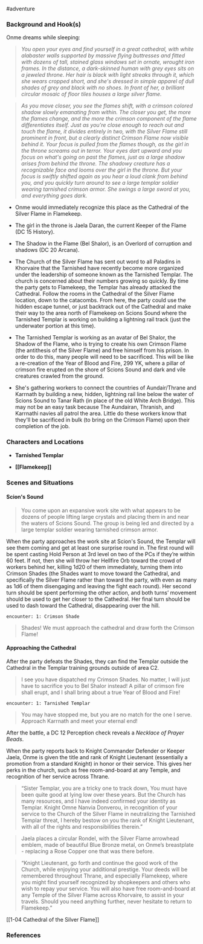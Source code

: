  #adventure 

### Background and Hook(s)

Onme dreams while sleeping:

> *You open your eyes and find yourself in a great cathedral, with white alabaster walls supported by massive flying buttresses and fitted with dozens of tall, stained glass windows set in ornate, wrought iron frames. In the distance, a dark-skinned human with grey eyes sits on a jeweled throne. Her hair is black with light streaks through it, which she wears cropped short, and she's dressed in simple apparel of dull shades of grey and black with no shoes. In front of her, a brilliant circular mosaic of floor tiles houses a large silver flame.*

> *As you move closer, you see the flames shift, with a crimson colored shadow slowly emanating from within. The closer you get, the more the flames change, and the more the crimson component of the flame differentiates itself. Just as you're close enough to reach out and touch the flame, it divides entirely in two, with the Silver Flame still prominent in front, but a clearly distinct Crimson Flame now visible behind it. Your focus is pulled from the flames though, as the girl in the throne screams out in terror. Your eyes dart upward and you focus on what's going on past the flames, just as a large shadow arises from behind the throne. The shadowy creature has a recognizable face and looms over the girl in the throne. But your focus is swiftly shifted again as you hear a loud clank from behind you, and you quickly turn around to see a large templar soldier wearing tarnished crimson armor. She swings a large sword at you, and everything goes dark.*

- Onme would immediately recognize this place as the Cathedral of the Silver Flame in Flamekeep.
- The girl in the throne is Jaela Daran, the current Keeper of the Flame (DC 15 History).
- The Shadow in the Flame (Bel Shalor), is an Overlord of corruption and shadows (DC 20 Arcana).

- The Church of the Silver Flame has sent out word to all Paladins in Khorvaire that the Tarnished have recently become more organized under the leadership of someone known as the Tarnished Templar. The church is concerned about their numbers growing so quickly. By time the party gets to Flamekeep, the Templar has already attacked the Cathedral. Follow the rooms in the Cathedral of the Silver Flame location, down to the catacombs. From here, the party could use the hidden escape tunnel, or just backtrack out of the Cathedral and make their way to the area north of Flamekeep on Scions Sound where the Tarnished Templar is working on building a lightning rail track (just the underwater portion at this time).
- The Tarnished Templar is working as an avatar of Bel Shalor, the Shadow of the Flame, who is trying to create his own Crimson Flame (the antithesis of the Silver Flame) and free himself from his prison. In order to do this, many people will need to be sacrificed. This will be like a re-creation of the Year of Blood and Fire, 299 YK, where a pillar of crimson fire erupted on the shore of Scions Sound and dark and vile creatures crawled from the ground.
- She's gathering workers to connect the countries of Aundair/Thrane and Karrnath by building a new, hidden, lightning rail line below the water of Scions Sound to Tanar Rath (in place of the old White Arch Bridge). This may not be an easy task because The Aundairan, Thranish, and Karrnathi navies all patrol the area. Little do these workers know that they'll be sacrificed in bulk (to bring on the Crimson Flame) upon their completion of the job.

### Characters and Locations

- **Tarnished Templar**

- **[[Flamekeep]]**

### Scenes and Situations

#### Scion's Sound

> You come upon an expansive work site with what appears to be dozens of people lifting large crystals and placing them in and near the waters of Scions Sound. The group is being led and directed by a large templar soldier wearing tarnished crimson armor.

When the party approaches the work site at Scion's Sound, the Templar will see them coming and get at least one surprise round in. The first round will be spent casting Hold Person at 3rd level on two of the PCs if they’re within 60 feet. If not, then she will throw her Hellfire Orb toward the crowd of workers behind her, killing 1d20 of them immediately, turning them into Crimson Shades (the Shades want to move toward the Cathedral, and specifically the Silver Flame rather than toward the party, with even as many as 1d6 of them disengaging and leaving the fight each round). Her second turn should be spent performing the other action, and both turns’ movement should be used to get her closer to the Cathedral. Her final turn should be used to dash toward the Cathedral, disappearing over the hill.

`encounter: 1: Crimson Shade`

> Shades! We must approach the cathedral and draw forth the Crimson Flame!

#### Approaching the Cathedral

After the party defeats the Shades, they can find the Templar outside the Cathedral in the Templar training grounds outside of area C2.

> I see you have dispatched my Crimson Shades. No matter, I will just have to sacrifice you to Bel Shalor instead! A pillar of crimson fire shall erupt, and I shall bring about a true Year of Blood and Fire!

`encounter: 1: Tarnished Templar`

> You may have stopped me, but you are no match for the one I serve. Approach Karrnath and meet your eternal end!

After the battle, a DC 12 Perception check reveals a *Necklace of Prayer Beads*.

When the party reports back to Knight Commander Defender or Keeper Jaela, Onme is given the title and rank of Knight Lieutenant (essentially a promotion from a standard Knight) in honor or their service. This gives her perks in the church, such as free room-and-board at any Temple, and recognition of her service across Thrane.

> “Sister Templar, you are a tricky one to track down, You must have been quite good at lying low over these years. But the Church has many resources, and I have indeed confirmed your identity as Templar. Knight Omne Nanvia Donverou, in recognition of your service to the Church of the Silver Flame in neutralizing the Tarnished Templar threat, I hereby bestow on you the rank of Knight Lieutenant, with all of the rights and responsibilities therein.”

> Jaela places a circular Rondel, with the Silver Flame arrowhead emblem, made of beautiful Blue Bronze metal, on Onme’s breastplate - replacing a Rose Copper one that was there before.

> “Knight Lieutenant, go forth and continue the good work of the Church, while enjoying your additional prestige. Your deeds will be remembered throughout Thrane, and especially Flamekeep, where you might find yourself recognized by shopkeepers and others who wish to repay your service. You will also have free room-and-board at any Temple of the Silver Flame across Khorvaire, to assist in your travels. Should you need anything further, never hesitate to return to Flamekeep.”

[[1-04  Cathedral of the Silver Flame]]

### References
